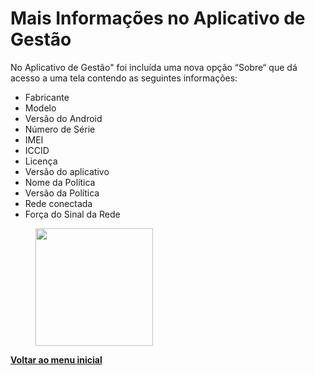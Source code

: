 # Mais Informações no Aplicativo de Gestão

No Aplicativo de Gestão" foi incluída uma nova opção “Sobre“ que dá acesso a uma tela contendo as seguintes informações:&#x20;

* Fabricante
* Modelo
* Versão do Android
* Número de Série
* IMEI
* ICCID
* Licença
* Versão do aplicativo
* Nome da Política
* Versão da Política
* Rede conectada
* Força do Sinal da Rede

<figure><img src="https://lh7-us.googleusercontent.com/tQp0NyR5eD--W2JanTfPFZH9j_1uv9I7IvAnRJrjglicbGXfxzFg2fp8cKQs7f8Ye7A1HfjpIhj6M89oFA9UXkqhTms9M56PRwlr-rEUKyufG7Oebk71DgH_blMixWbwj-QycFO7CfsxQ03A16bbcQPnUA=s2048" alt="" width="188"><figcaption></figcaption></figure>

[**Voltar ao menu inicial** ](./)
